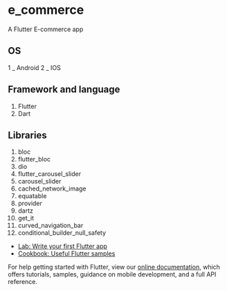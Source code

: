 # e_commerce

A Flutter E-commerce app 

## OS

1 _ Android
2 _ IOS


## Framework and language  

1. Flutter 
2. Dart

## Libraries

1. bloc
2. flutter_bloc
3. dio
4. flutter_carousel_slider
5. carousel_slider
6. cached_network_image
7. equatable
8. provider
9. dartz
10. get_it
11. curved_navigation_bar
12. conditional_builder_null_safety





- [Lab: Write your first Flutter app](https://flutter.dev/docs/get-started/codelab)
- [Cookbook: Useful Flutter samples](https://flutter.dev/docs/cookbook)

For help getting started with Flutter, view our
[online documentation](https://flutter.dev/docs), which offers tutorials,
samples, guidance on mobile development, and a full API reference.
